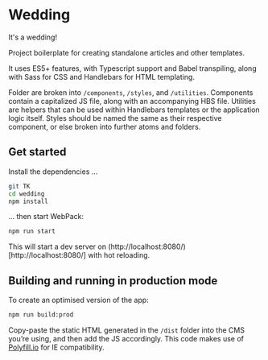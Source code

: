 # Wedding
It's a wedding!

Project boilerplate for creating standalone articles and other templates.

It uses ES5+ features, with Typescript support and Babel transpiling, along with Sass for CSS and Handlebars for HTML templating.

Folder are broken into `/components`, `/styles`, and `/utilities`. Components contain a capitalized JS file, along with an accompanying HBS file. Utilities are helpers that can be used within Handlebars templates or the application logic itself. Styles should be named the same as their respective component, or else broken into further atoms and folders.

## Get started

Install the dependencies …

```bash
git TK
cd wedding
npm install
```

… then start WebPack:

```bash
npm run start
```

This will start a dev server on (http://localhost:8080/)[http://localhost:8080/] with hot reloading.

## Building and running in production mode

To create an optimised version of the app:

```bash
npm run build:prod
```

Copy-paste the static HTML generated in the `/dist` folder into the CMS you’re using, and then add the JS accordingly. This code makes use of [Polyfill.io](https://polyfill.io/v3/) for IE compatibility.

